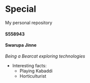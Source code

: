 # Special
My personal repository
#### S558943
#### Swarupa Jinne
*Being a Bearcat exploring technologies*
  * Interesting facts:
    * Playing Kabaddi
    * Horticulturist
